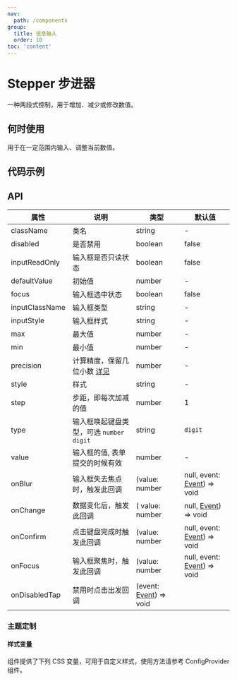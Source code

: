 ```yaml
---
nav:
  path: /components
group:
  title: 信息输入
  order: 10
toc: 'content'
---
```


# Stepper 步进器

<!-- <code src="../../docs/components/compatibility.tsx" inline="true"></code> -->

一种两段式控制，用于增加、减少或修改数值。

## 何时使用

用于在一定范围内输入、调整当前数值。

## 代码示例

<code src='../../demo/pages/Stepper/index'></code>

## API

| 属性           | 说明                                                                                | 类型                                                                              | 默认值                                                                                 |
| -------------- | ----------------------------------------------------------------------------------- | --------------------------------------------------------------------------------- | -------------------------------------------------------------------------------------- |
| className      | 类名                                                                                | string                                                                            | -                                                                                      |
| disabled       | 是否禁用                                                                            | boolean                                                                           | false                                                                                  |
| inputReadOnly  | 输入框是否只读状态                                                                  | boolean                                                                           | false                                                                                  |
| defaultValue   | 初始值                                                                              | number                                                                            | -                                                                                      |
| focus          | 输入框选中状态                                                                      | boolean                                                                           | false                                                                                  |
| inputClassName | 输入框类型                                                                          | string                                                                            | -                                                                                      |
| inputStyle     | 输入框样式                                                                          | string                                                                            | -                                                                                      |
| max            | 最大值                                                                              | number                                                                            | -                                                                                      |
| min            | 最小值                                                                              | number                                                                            | -                                                                                      |
| precision      | 计算精度，保留几位小数 [详见](https://github.com/ant-design/ant-design/issues/5998) | number                                                                            | -                                                                                      |
| style          | 样式                                                                                | string                                                                            | -                                                                                      |
| step           | 步距，即每次加减的值                                                                | number                                                                            | 1                                                                                      |
| type           | 输入框唤起键盘类型，可选 `number` `digit`                                           | string                                                                            | `digit`                                                                                |
| value          | 输入框的值, 表单提交的时候有效                                                      | number                                                                            | -                                                                                      |
| onBlur         | 输入框失去焦点时，触发此回调                                                        | (value: number                                                                    | null, event: [Event](https://opendocs.alipay.com/mini/framework/event-object)) => void |
| onChange       | 数据变化后，触发此回调                                                              | ( value: number                                                                   | null, [Event](https://opendocs.alipay.com/mini/framework/event-object)) => void        |
| onConfirm      | 点击键盘完成时触发此回调                                                            | (value: number                                                                    | null, event: [Event](https://opendocs.alipay.com/mini/framework/event-object)) => void |
| onFocus        | 输入框聚焦时，触发此回调                                                            | (value: number                                                                    | null, event: [Event](https://opendocs.alipay.com/mini/framework/event-object)) => void |
| onDisabledTap  | 禁用时点击出发回调                                                                  | (event: [Event](https://opendocs.alipay.com/mini/framework/event-object)) => void |

### 主题定制

#### 样式变量

组件提供了下列 CSS 变量，可用于自定义样式，使用方法请参考 ConfigProvider 组件。
